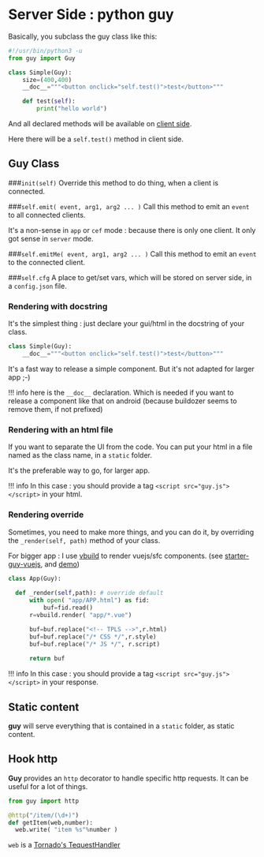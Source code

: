 # Server Side : python guy

Basically, you subclass the guy class like this:

```python
#!/usr/bin/python3 -u
from guy import Guy

class Simple(Guy):
    size=(400,400)
    __doc__="""<button onclick="self.test()">test</button>"""

    def test(self):
        print("hello world")

```
And all declared methods will be available on [client side](client.md).

Here there will be a `self.test()` method in client side.

## Guy Class

###`init(self)`
Override this method to do thing, when a client is connected.

###`self.emit( event, arg1, arg2 ... )`
Call this method to emit an `event` to all connected clients.

It's a non-sense in `app` or `cef` mode : because there is only one client. It only got sense in `server` mode.

###`self.emitMe( event, arg1, arg2 ... )`
Call this method to emit an `event` to the connected client.


###`self.cfg`
A place to get/set vars, which will be stored on server side, in a `config.json` file.

### Rendering with docstring
It's the simplest thing : just declare your gui/html in the docstring of your class.

```python
class Simple(Guy):
    __doc__="""<button onclick="self.test()">test</button>"""
```

It's a fast way to release a simple component. But it's not adapted for larger app ;-)

!!! info
    here is the `__doc__` declaration. Which is needed if you want to release a component like that on android (because buildozer seems to remove them, if not prefixed)

### Rendering with an html file
If you want to separate the UI from the code. You can put your html in a file named as the class name, in a `static` folder.

It's the preferable way to go, for larger app.

!!! info
    In this case : you should provide a tag `<script src="guy.js"></script>` in your html.

### Rendering override
Sometimes, you need to make more things, and you can do it, by overriding the `_render(self, path)` method of your class.

For bigger app : I use [vbuild](https://github.com/manatlan/vbuild) to render vuejs/sfc components.
(see [starter-guy-vuejs](https://glitch.com/~starter-guy-vuejs), and [demo](https://starter-guy-vuejs.glitch.me/#/))

```python
class App(Guy):
  
  def _render(self,path): # override default 
      with open( "app/APP.html") as fid:
          buf=fid.read()
      r=vbuild.render( "app/*.vue")

      buf=buf.replace("<!-- TPLS -->",r.html)
      buf=buf.replace("/* CSS */",r.style)
      buf=buf.replace("/* JS */", r.script)      
      
      return buf
```
!!! info
    In this case : you should provide a tag `<script src="guy.js"></script>` in your response.

## Static content
**guy** will serve everything that is contained in a `static` folder, as static content.

## Hook http
**Guy** provides an `http` decorator to handle specific http requests. It can be useful for a lot of things.

```python
from guy import http

@http("/item/(\d+)") 
def getItem(web,number):
  web.write( "item %s"%number )
```
`web` is a [Tornado's TequestHandler](https://www.tornadoweb.org/en/stable/web.html#tornado.web.RequestHandler)
